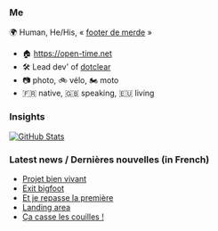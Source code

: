 ### Me

🌍 Human, He/His, « [footer de merde](https://open-time.net/post/2013/07/17/La-veritable-histoire-du-Footer-de-merde-) » 
* 🏠 https://open-time.net 
* 🛠️ Lead dev' of [dotclear](https://git.dotclear.org/dev/dotclear)
* 📷 photo, 🚲 vélo, 🏍️ moto 
* 🇫🇷 native, 🇬🇧 speaking, 🇪🇺 living

### Insights

[![GitHub Stats](https://github-readme-stats-sigma-five.vercel.app/api?username=franck-paul)](https://github.com/franck-paul)

### Latest news / Dernières nouvelles (in French)

<!-- BLOG-POST-LIST:START -->
- [Projet bien vivant](https://open-time.net/post/2024/05/16/Projet-bien-vivant)
- [Exit bigfoot](https://open-time.net/post/2024/05/15/Exit-bigfoot)
- [Et je repasse la première](https://open-time.net/post/2024/05/14/Et-je-repasse-la-premiere)
- [Landing area](https://open-time.net/post/2024/05/13/Landing-area)
- [Ça casse les couilles !](https://open-time.net/post/2024/05/12/Ca-casse-les-couilles-)
<!-- BLOG-POST-LIST:END -->
